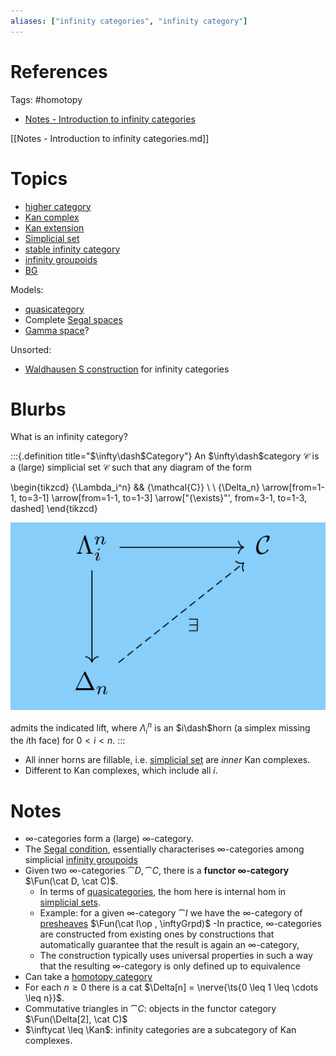 ```yaml
---
aliases: ["infinity categories", "infinity category"]
---
```


# References 

Tags: #homotopy 

- [Notes - Introduction to infinity categories](Notes%20-%20Introduction%20to%20infinity%20categories.md)

[[Notes - Introduction to infinity categories.md]]

# Topics

- [higher category](higher%20category)
- [Kan complex](Kan%20complex.md)
- [Kan extension](Kan%20extension.md)
- [Simplicial set](Simplicial%20set)
- [stable infinity category](stable%20infinity%20category)
- [infinity groupoids](infinity%20groupoids)
- [BG](classifying%20space.md)

Models:
- [quasicategory](quasicategory.md)
- Complete [Segal spaces](Segal%20spaces)
- [Gamma space](Gamma%20space.md)?

Unsorted:
- [Waldhausen S construction](Waldhausen%20S%20construction) for infinity categories

# Blurbs

What is an infinity category?

:::{.definition title="$\infty\dash$Category"}
An $\infty\dash$category $\mathcal{C}$ is a (large) simplicial set $\mathcal{C}$ such that any diagram of the form

\begin{tikzcd}
	{\Lambda_i^n} && {\mathcal{C}} \\
	\\
	{\Delta_n}
	\arrow[from=1-1, to=3-1]
	\arrow[from=1-1, to=1-3]
	\arrow["{\exists}"', from=3-1, to=1-3, dashed]
\end{tikzcd}

![](attachments/Pasted%20image%2020210515015420.png)

admits the indicated lift, where $\Lambda_i^n$ is an $i\dash$horn (a simplex missing the $i$th face) for $0 < i < n$.
:::

- All inner horns are fillable, i.e. [simplicial set](simplicial%20set.md) are *inner* Kan complexes.
- Different to Kan complexes, which include all $i$.

# Notes


- ∞-categories form a (large) ∞-category. 
- The [Segal condition](Segal%20condition), essentially characterises ∞-categories among simplicial [infinity groupoids](infinity%20groupoids.md)
- Given two ∞-categories $\cat D, \cat C$, there is a **functor ∞-category** $\Fun(\cat D, \cat C)$. 
	- In terms of [quasicategories](quasicategory.md), the hom here is internal hom in [simplicial sets](simplicial%20set.md). 
	- Example: for a given ∞-category $\cat I$ we have the ∞-category of [presheaves](presheaves) $\Fun(\cat I\op , \inftyGrpd)$
-In practice, ∞-categories are constructed from existing ones by constructions that automatically guarantee that the result is again an ∞-category, 
	- The construction typically uses universal properties in such a way that the resulting ∞-category is only defined up to equivalence
- Can take a [homotopy category](homotopy%20category.md)
- For each $n \geq 0$ there is a cat $\Delta[n] = \nerve{\ts{0 \leq  1 \leq \cdots \leq n}}$.
- Commutative triangles in $\cat C$: objects in the functor category $\Fun(\Delta[2], \cat C)$
- $\inftycat \leq \Kan$: infinity categories are a subcategory of Kan complexes.
